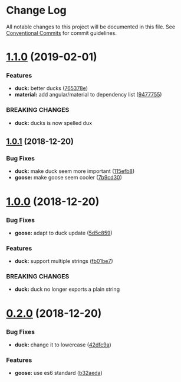 # Change Log

All notable changes to this project will be documented in this file.
See [Conventional Commits](https://conventionalcommits.org) for commit guidelines.

# [1.1.0](https://github.com/mportuga/lerna-canary/compare/v1.0.1...v1.1.0) (2019-02-01)


### Features

* **duck:** better ducks ([765378e](https://github.com/mportuga/lerna-canary/commit/765378e))
* **material:** add angular/material to dependency list ([9477755](https://github.com/mportuga/lerna-canary/commit/9477755))


### BREAKING CHANGES

* **duck:** ducks is now spelled dux





## [1.0.1](https://github.com/mportuga/lerna-canary/compare/v1.0.0...v1.0.1) (2018-12-20)


### Bug Fixes

* **duck:** make duck seem more important ([115efb8](https://github.com/mportuga/lerna-canary/commit/115efb8))
* **goose:** make goose seem cooler ([7b9cd30](https://github.com/mportuga/lerna-canary/commit/7b9cd30))





# [1.0.0](https://github.com/mportuga/lerna-canary/compare/v0.2.0...v1.0.0) (2018-12-20)


### Bug Fixes

* **goose:** adapt to duck update ([5d5c859](https://github.com/mportuga/lerna-canary/commit/5d5c859))


### Features

* **duck:** support multiple strings ([fb01be7](https://github.com/mportuga/lerna-canary/commit/fb01be7))


### BREAKING CHANGES

* **duck:** duck no longer exports a plain string





# [0.2.0](https://github.com/mportuga/lerna-canary/compare/v0.1.1...v0.2.0) (2018-12-20)


### Bug Fixes

* **duck:** change it to lowercase ([42dfc9a](https://github.com/mportuga/lerna-canary/commit/42dfc9a))


### Features

* **goose:** use es6 standard ([b32aeda](https://github.com/mportuga/lerna-canary/commit/b32aeda))
